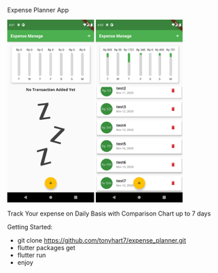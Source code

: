 Expense Planner App 


<img src="https://raw.githubusercontent.com/tonyhart7/expense_planner/assets/image/test1.png" alt="drawing" width="200"/>
<img src="https://raw.githubusercontent.com/tonyhart7/expense_planner/assets/image/test2.png" alt="drawing" width="200"/>

Track Your expense on Daily Basis with Comparison Chart up to 7 days 

Getting Started: 

- git clone https://github.com/tonyhart7/expense_planner.git
- flutter packages get
- flutter run 
- enjoy
